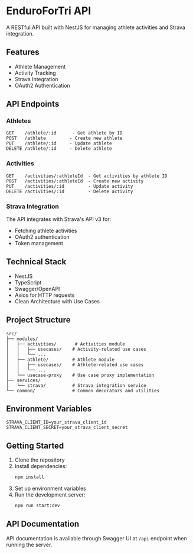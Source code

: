 # EnduroForTri API

A RESTful API built with NestJS for managing athlete activities and Strava integration.

## Features

- Athlete Management
- Activity Tracking
- Strava Integration
- OAuth2 Authentication

## API Endpoints

### Athletes

```
GET    /athlete/:id      - Get athlete by ID
POST   /athlete         - Create new athlete
PUT    /athlete/:id     - Update athlete
DELETE /athlete/:id     - Delete athlete
```

### Activities

```
GET    /activities/:athleteId  - Get activities by athlete ID
POST   /activities/:athleteId  - Create new activity
PUT    /activities/:id         - Update activity
DELETE /activities/:id         - Delete activity
```

### Strava Integration

The API integrates with Strava's API v3 for:
- Fetching athlete activities
- OAuth2 authentication
- Token management

## Technical Stack

- NestJS
- TypeScript
- Swagger/OpenAPI
- Axios for HTTP requests
- Clean Architecture with Use Cases

## Project Structure

```
src/
├── modules/
│   ├── activities/       # Activities module
│   │   ├── usecases/    # Activity-related use cases
│   │   └── ...
│   ├── athlete/         # Athlete module
│   │   ├── usecases/    # Athlete-related use cases
│   │   └── ...
│   └── usecase-proxy    # Use case proxy implementation
├── services/
│   └── strava/          # Strava integration service
└── common/              # Common decorators and utilities
```

## Environment Variables

```
STRAVA_CLIENT_ID=your_strava_client_id
STRAVA_CLIENT_SECRET=your_strava_client_secret
```

## Getting Started

1. Clone the repository
2. Install dependencies:
   ```bash
   npm install
   ```
3. Set up environment variables
4. Run the development server:
   ```bash
   npm run start:dev
   ```

## API Documentation

API documentation is available through Swagger UI at `/api` endpoint when running the server.